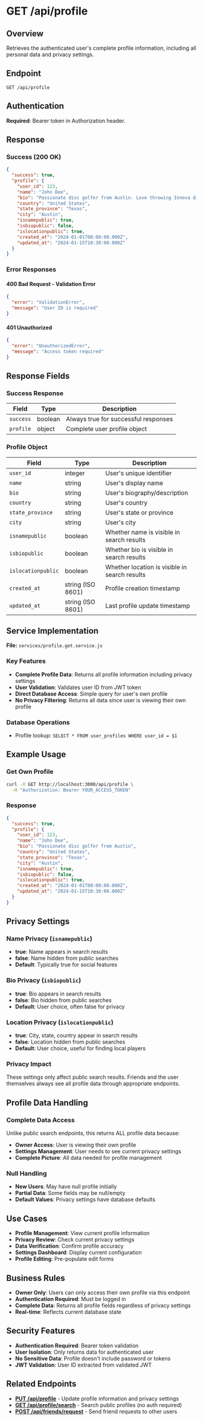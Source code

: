 # GET /api/profile

## Overview
Retrieves the authenticated user's complete profile information, including all personal data and privacy settings.

## Endpoint
```
GET /api/profile
```

## Authentication
**Required**: Bearer token in Authorization header.

## Response

### Success (200 OK)
```json
{
  "success": true,
  "profile": {
    "user_id": 123,
    "name": "John Doe",
    "bio": "Passionate disc golfer from Austin. Love throwing Innova discs!",
    "country": "United States",
    "state_province": "Texas",
    "city": "Austin",
    "isnamepublic": true,
    "isbiopublic": false,
    "islocationpublic": true,
    "created_at": "2024-01-01T00:00:00.000Z",
    "updated_at": "2024-01-15T10:30:00.000Z"
  }
}
```

### Error Responses

#### 400 Bad Request - Validation Error
```json
{
  "error": "ValidationError",
  "message": "User ID is required"
}
```

#### 401 Unauthorized
```json
{
  "error": "UnauthorizedError",
  "message": "Access token required"
}
```

## Response Fields

### Success Response
| Field | Type | Description |
|-------|------|-------------|
| `success` | boolean | Always true for successful responses |
| `profile` | object | Complete user profile object |

### Profile Object
| Field | Type | Description |
|-------|------|-------------|
| `user_id` | integer | User's unique identifier |
| `name` | string | User's display name |
| `bio` | string | User's biography/description |
| `country` | string | User's country |
| `state_province` | string | User's state or province |
| `city` | string | User's city |
| `isnamepublic` | boolean | Whether name is visible in search results |
| `isbiopublic` | boolean | Whether bio is visible in search results |
| `islocationpublic` | boolean | Whether location is visible in search results |
| `created_at` | string (ISO 8601) | Profile creation timestamp |
| `updated_at` | string (ISO 8601) | Last profile update timestamp |

## Service Implementation
**File:** `services/profile.get.service.js`

### Key Features
- **Complete Profile Data**: Returns all profile information including privacy settings
- **User Validation**: Validates user ID from JWT token
- **Direct Database Access**: Simple query for user's own profile
- **No Privacy Filtering**: Returns all data since user is viewing their own profile

### Database Operations
- Profile lookup: `SELECT * FROM user_profiles WHERE user_id = $1`

## Example Usage

### Get Own Profile
```bash
curl -X GET http://localhost:3000/api/profile \
  -H "Authorization: Bearer YOUR_ACCESS_TOKEN"
```

### Response
```json
{
  "success": true,
  "profile": {
    "user_id": 123,
    "name": "John Doe",
    "bio": "Passionate disc golfer from Austin",
    "country": "United States",
    "state_province": "Texas",
    "city": "Austin",
    "isnamepublic": true,
    "isbiopublic": false,
    "islocationpublic": true,
    "created_at": "2024-01-01T00:00:00.000Z",
    "updated_at": "2024-01-15T10:30:00.000Z"
  }
}
```

## Privacy Settings

### Name Privacy (`isnamepublic`)
- **true**: Name appears in search results
- **false**: Name hidden from public searches
- **Default**: Typically true for social features

### Bio Privacy (`isbiopublic`)
- **true**: Bio appears in search results
- **false**: Bio hidden from public searches
- **Default**: User choice, often false for privacy

### Location Privacy (`islocationpublic`)
- **true**: City, state, country appear in search results
- **false**: Location hidden from public searches
- **Default**: User choice, useful for finding local players

### Privacy Impact
These settings only affect public search results. Friends and the user themselves always see all profile data through appropriate endpoints.

## Profile Data Handling

### Complete Data Access
Unlike public search endpoints, this returns ALL profile data because:
- **Owner Access**: User is viewing their own profile
- **Settings Management**: User needs to see current privacy settings
- **Complete Picture**: All data needed for profile management

### Null Handling
- **New Users**: May have null profile initially
- **Partial Data**: Some fields may be null/empty
- **Default Values**: Privacy settings have database defaults

## Use Cases
- **Profile Management**: View current profile information
- **Privacy Review**: Check current privacy settings
- **Data Verification**: Confirm profile accuracy
- **Settings Dashboard**: Display current configuration
- **Profile Editing**: Pre-populate edit forms

## Business Rules
- **Owner Only**: Users can only access their own profile via this endpoint
- **Authentication Required**: Must be logged in
- **Complete Data**: Returns all profile fields regardless of privacy settings
- **Real-time**: Reflects current database state

## Security Features
- **Authentication Required**: Bearer token validation
- **User Isolation**: Only returns data for authenticated user
- **No Sensitive Data**: Profile doesn't include password or tokens
- **JWT Validation**: User ID extracted from validated JWT

## Related Endpoints
- **[PUT /api/profile](./PUT_profile.md)** - Update profile information and privacy settings
- **[GET /api/profile/search](./GET_profile_search.md)** - Search public profiles (no auth required)
- **[POST /api/friends/request](../friends/POST_friends_request.md)** - Send friend requests to other users